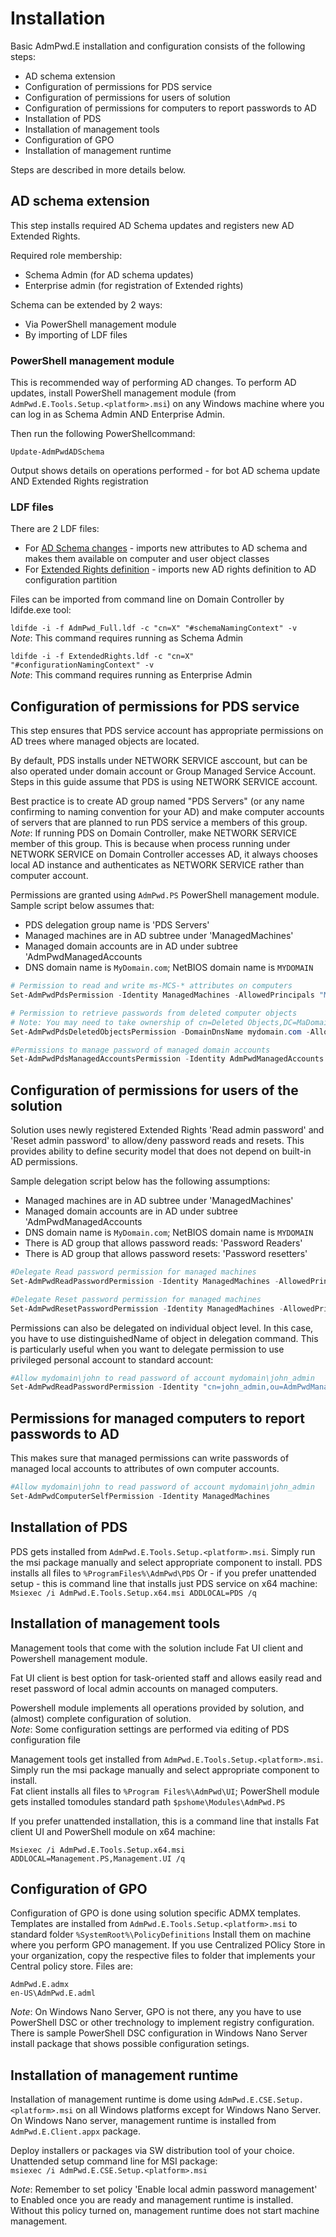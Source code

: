 # Installation
Basic AdmPwd.E installation and configuration consists of the following steps:
* AD schema extension
* Configuration of permissions for PDS service
* Configuration of permissions for users of solution
* Configuration of permissions for computers to report passwords to AD
* Installation of PDS
* Installation of management tools
* Configuration of GPO
* Installation of management runtime

Steps are described in more details below.

## AD schema extension
This step installs required AD Schema updates and registers new AD Extended Rights.

Required role membership:
* Schema Admin (for AD schema updates)
* Enterprise admin (for registration of Extended rights)

Schema can be extended by 2 ways:
* Via PowerShell management module
* By importing of LDF files

### PowerShell management module
This is recommended way of performing AD changes.
To perform AD updates, install PowerShell management module (from `AdmPwd.E.Tools.Setup.<platform>.msi`) on any Windows machine where you can log in as Schema Admin AND Enterprise Admin.

Then run the following PowerShellcommand:

`Update-AdmPwdADSchema`

Output shows details on operations performed - for bot AD schema update AND Extended Rights registration

### LDF files
There are 2 LDF files:
* For [AD Schema changes](https://gcstoragedownload.blob.core.windows.net/download/AdmPwd.E/Schema/AdmPwd_Full.zip) - imports new attributes to AD schema and makes them available on computer and user object classes
* For [Extended Rights definition](https://gcstoragedownload.blob.core.windows.net/download/AdmPwd.E/Schema/ExtendedRights.zip) - imports new AD rights definition to AD configuration partition

Files can be imported from command line on Domain Controller by ldifde.exe tool:  

`ldifde -i -f AdmPwd_Full.ldf -c "cn=X" "#schemaNamingContext" -v`  
*Note*: This command requires running as Schema Admin  

`ldifde -i -f ExtendedRights.ldf -c "cn=X" "#configurationNamingContext" -v`  
*Note*: This command requires running as Enterprise Admin

## Configuration of permissions for PDS service

This step ensures that PDS service account has appropriate permissions on AD trees where managed objects are located.

By default, PDS installs under NETWORK SERVICE asccount, but can be also operated under domain account or Group Managed Service Account. Steps in this guide assume that PDS is using NETWORK SERVICE account.

Best practice is to create AD group named "PDS Servers" (or any name confirming to naming convention for your AD) and make computer accounts of servers that are planned to run PDS service a members of this group.  
*Note*: If running PDS on Domain Controller, make NETWORK SERVICE member of this group. This is because when process running under NETWORK SERVICE on Domain Controller accesses AD, it always chooses local AD instance and authenticates as NETWORK SERVICE rather than computer account.

Permissions are granted using `AdmPwd.PS` PowerShell management module. Sample script below assumes that:
* PDS delegation group name is 'PDS Servers'
* Managed machines are in AD subtree under 'ManagedMachines'
* Managed domain accounts are in AD under subtree 'AdmPwdManagedAccounts
* DNS domain name is `MyDomain.com`; NetBIOS domain name is `MYDOMAIN`

```PowerShell
# Permission to read and write ms-MCS-* attributes on computers
Set-AdmPwdPdsPermission -Identity ManagedMachines -AllowedPrincipals "MYDOMAIN\PDS Servers"

# Permission to retrieve passwords from deleted computer objects
# Note: You may need to take ownership of cn=Deleted Objects,DC=MaDomain,DC=com to be able to perform delegation
Set-AdmPwdPdsDeletedObjectsPermission -DomainDnsName mydomain.com -AllowedPrincipals "MYDOMAIN\PDS Servers"

#Permissions to manage password of managed domain accounts
Set-AdmPwdPdsManagedAccountsPermission -Identity AdmPwdManagedAccounts -AllowedPrincipals "MYDOMAIN\PDS Servers"

```

## Configuration of permissions for users of the solution
Solution uses newly registered Extended Rights 'Read admin password' and 'Reset admin password' to allow/deny password reads and resets. This provides ability to define security model that does not depend on built-in AD permissions.

Sample delegation script below has the following assumptions:
* Managed machines are in AD subtree under 'ManagedMachines'
* Managed domain accounts are in AD under subtree 'AdmPwdManagedAccounts
* DNS domain name is `MyDomain.com`; NetBIOS domain name is `MYDOMAIN`
* There is AD group that allows password reads: 'Password Readers'
* There is AD group that allows password resets: 'Password resetters'

```PowerShell
#Delegate Read password permission for managed machines
Set-AdmPwdReadPasswordPermission -Identity ManagedMachines -AllowedPrincipals "MYDOMAIN\Password Readers"

#Delegate Reset password permission for managed machines
Set-AdmPwdResetPasswordPermission -Identity ManagedMachines -AllowedPrincipals "MYDOMAIN\Password Resetters"
```

Permissions can also be delegated on individual object level. In this case, you have to use distinguishedName of object in delegation command. This is particularly useful when you want to delegate permission to use privileged personal account to standard account:

```PowerShell
#Allow mydomain\john to read password of account mydomain\john_admin
Set-AdmPwdReadPasswordPermission -Identity "cn=john_admin,ou=AdmPwdManagedAccounts,dc=mydomain,dc=com" -AllowedPrincipals "MYDOMAIN\john"
```

## Permissions for managed computers to report passwords to AD
This makes sure that managed permissions can write passwords of managed local accounts to attributes of own computer accounts.

```PowerShell
#Allow mydomain\john to read password of account mydomain\john_admin
Set-AdmPwdComputerSelfPermission -Identity ManagedMachines
```

## Installation of PDS
PDS gets installed from `AdmPwd.E.Tools.Setup.<platform>.msi`. Simply run the msi package manually and select appropriate component to install. PDS installs all files to `%ProgramFiles%\AdmPwd\PDS`
Or - if you prefer unattended setup - this is command line that installs just PDS service on x64 machine:  
`Msiexec /i AdmPwd.E.Tools.Setup.x64.msi ADDLOCAL=PDS /q`

## Installation of management tools
Management tools that come with the solution include Fat UI client and Powershell management module.

Fat UI client is best option for task-oriented staff and allows easily read and reset password of local admin accounts on managed computers.

Powershell module implements all operations provided by solution, and (almost) complete configuration of solution.  
*Note*: Some configuration settings are performed via editing of PDS configuration file

Management tools get installed from `AdmPwd.E.Tools.Setup.<platform>.msi`. Simply run the msi package manually and select appropriate component to install.  
Fat client installs all files to `%Program Files%\AdmPwd\UI`; PowerShell module gets installed tomodules  standard path `$pshome\Modules\AdmPwd.PS`

If you prefer unattended installation, this is a command line that installs Fat client UI and PowerShell module on x64 machine:

`Msiexec /i AdmPwd.E.Tools.Setup.x64.msi ADDLOCAL=Management.PS,Management.UI /q`

## Configuration of GPO
Configuration of GPO is done using solution specific ADMX templates. Templates are installed from `AdmPwd.E.Tools.Setup.<platform>.msi` to standard folder `%SystemRoot%\PolicyDefinitions`
Install them on machine where you perform GPO management. If you use Centralized POlicy Store in your organization, copy the respective files to folder that implements your Central policy store. Files are:  
```
AdmPwd.E.admx
en-US\AdmPwd.E.adml
```

*Note*: On Windows Nano Server, GPO is not there, any you have to use PowerShell DSC or other trechnology to implement registry configuration. There is sample PowerShell DSC configuration in Windows Nano Server install package that shows possible configuration setings.

## Installation of management runtime
Installation of management runtime is dome using `AdmPwd.E.CSE.Setup.<platform>.msi` on all Windows platforms except for Windows Nano Server. On Windows Nano server, management runtime is installed from `AdmPwd.E.Client.appx` package.

Deploy installers or packages via SW distribution tool of your choice. Unattended setup command line for MSI package:  
`msiexec /i AdmPwd.E.CSE.Setup.<platform>.msi`

*Note*: Remember to set policy 'Enable local admin password management' to Enabled once you are ready and management runtime is installed. Without this policy turned on, management runtime does not start machine management.

